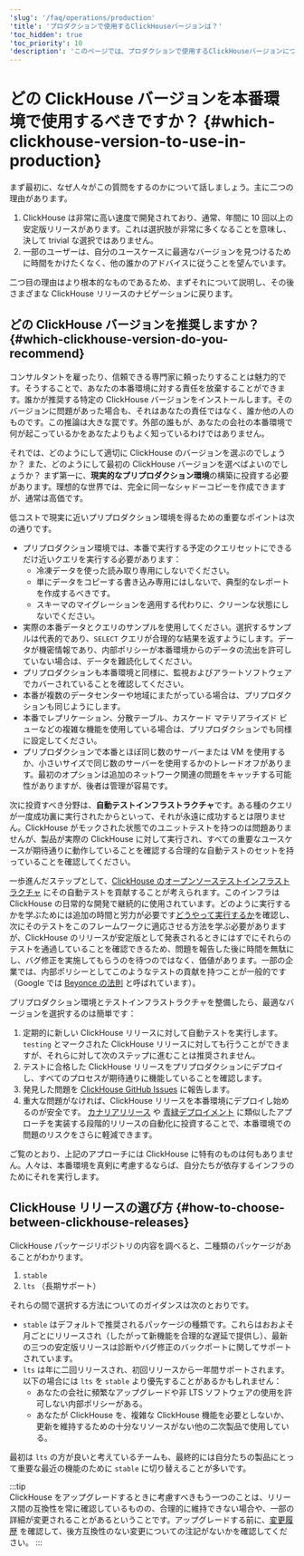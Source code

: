 ```yaml
---
'slug': '/faq/operations/production'
'title': 'プロダクションで使用するClickHouseバージョンは？'
'toc_hidden': true
'toc_priority': 10
'description': 'このページでは、プロダクションで使用するClickHouseバージョンについてのガイダンスを提供します'
---
```





# どの ClickHouse バージョンを本番環境で使用するべきですか？ {#which-clickhouse-version-to-use-in-production}

まず最初に、なぜ人々がこの質問をするのかについて話しましょう。主に二つの理由があります。

1. ClickHouse は非常に高い速度で開発されており、通常、年間に 10 回以上の安定版リリースがあります。これは選択肢が非常に多くなることを意味し、決して trivial な選択ではありません。
2. 一部のユーザーは、自分のユースケースに最適なバージョンを見つけるために時間をかけたくなく、他の誰かのアドバイスに従うことを望んでいます。

二つ目の理由はより根本的なものであるため、まずそれについて説明し、その後さまざまな ClickHouse リリースのナビゲーションに戻ります。

## どの ClickHouse バージョンを推奨しますか？ {#which-clickhouse-version-do-you-recommend}

コンサルタントを雇ったり、信頼できる専門家に頼ったりすることは魅力的です。そうすることで、あなたの本番環境に対する責任を放棄することができます。誰かが推奨する特定の ClickHouse バージョンをインストールします。そのバージョンに問題があった場合も、それはあなたの責任ではなく、誰か他の人のものです。この推論は大きな罠です。外部の誰もが、あなたの会社の本番環境で何が起こっているかをあなたよりもよく知っているわけではありません。

それでは、どのようにして適切に ClickHouse のバージョンを選ぶのでしょうか？ また、どのようにして最初の ClickHouse バージョンを選べばよいのでしょうか？ まず第一に、**現実的なプリプロダクション環境**の構築に投資する必要があります。理想的な世界では、完全に同一なシャドーコピーを作成できますが、通常は高価です。

低コストで現実に近いプリプロダクション環境を得るための重要なポイントは次の通りです。

- プリプロダクション環境では、本番で実行する予定のクエリセットにできるだけ近いクエリを実行する必要があります：
    - 冷凍データを使った読み取り専用にしないでください。
    - 単にデータをコピーする書き込み専用にはしないで、典型的なレポートを作成するべきです。
    - スキーマのマイグレーションを適用する代わりに、クリーンな状態にしないでください。
- 実際の本番データとクエリのサンプルを使用してください。選択するサンプルは代表的であり、`SELECT` クエリが合理的な結果を返すようにします。データが機密情報であり、内部ポリシーが本番環境からのデータの流出を許可していない場合は、データを難読化してください。
- プリプロダクションも本番環境と同様に、監視およびアラートソフトウェアでカバーされていることを確認してください。
- 本番が複数のデータセンターや地域にまたがっている場合は、プリプロダクションも同じようにします。
- 本番でレプリケーション、分散テーブル、カスケード マテリアライズド ビューなどの複雑な機能を使用している場合は、プリプロダクションでも同様に設定してください。
- プリプロダクションで本番とほぼ同じ数のサーバーまたは VM を使用するか、小さいサイズで同じ数のサーバーを使用するかのトレードオフがあります。最初のオプションは追加のネットワーク関連の問題をキャッチする可能性がありますが、後者は管理が容易です。

次に投資すべき分野は、**自動テストインフラストラクチャ**です。ある種のクエリが一度成功裏に実行されたからといって、それが永遠に成功するとは限りません。ClickHouse がモックされた状態でのユニットテストを持つのは問題ありませんが、製品が実際の ClickHouse に対して実行され、すべての重要なユースケースが期待通りに動作していることを確認する合理的な自動テストのセットを持っていることを確認してください。

一歩進んだステップとして、[ClickHouse のオープンソーステストインフラストラクチャ](https://github.com/ClickHouse/ClickHouse/tree/master/tests) にその自動テストを貢献することが考えられます。このインフラは ClickHouse の日常的な開発で継続的に使用されています。どのように実行するかを学ぶためには追加の時間と労力が必要です[どうやって実行するか](../../development/tests.md)を確認し、次にそのテストをこのフレームワークに適応させる方法を学ぶ必要がありますが、ClickHouse のリリースが安定版として発表されるときにはすでにそれらのテストを通過していることを確認できるため、問題を報告した後に時間を無駄にし、バグ修正を実施してもらうのを待つのではなく、価値があります。一部の企業では、内部ポリシーとしてこのようなテストの貢献を持つことが一般的です（Google では [Beyonce の法則](https://www.oreilly.com/library/view/software-engineering-at/9781492082781/ch01.html#policies_that_scale_well) と呼ばれています）。

プリプロダクション環境とテストインフラストラクチャを整備したら、最適なバージョンを選択するのは簡単です：

1. 定期的に新しい ClickHouse リリースに対して自動テストを実行します。`testing` とマークされた ClickHouse リリースに対しても行うことができますが、それらに対して次のステップに進むことは推奨されません。
2. テストに合格した ClickHouse リリースをプリプロダクションにデプロイし、すべてのプロセスが期待通りに機能していることを確認します。
3. 発見した問題を [ClickHouse GitHub Issues](https://github.com/ClickHouse/ClickHouse/issues) に報告します。
4. 重大な問題がなければ、ClickHouse リリースを本番環境にデプロイし始めるのが安全です。 [カナリアリリース](https://martinfowler.com/bliki/CanaryRelease.html) や [青緑デプロイメント](https://martinfowler.com/bliki/BlueGreenDeployment.html) に類似したアプローチを実装する段階的リリースの自動化に投資することで、本番環境での問題のリスクをさらに軽減できます。

ご覧のとおり、上記のアプローチには ClickHouse に特有のものは何もありません。人々は、本番環境を真剣に考慮するならば、自分たちが依存するインフラのためにそれを実行します。

## ClickHouse リリースの選び方 {#how-to-choose-between-clickhouse-releases}

ClickHouse パッケージリポジトリの内容を調べると、二種類のパッケージがあることがわかります。

1. `stable`
2. `lts` （長期サポート）

それらの間で選択する方法についてのガイダンスは次のとおりです。

- `stable` はデフォルトで推奨されるパッケージの種類です。これらはおおよそ月ごとにリリースされ（したがって新機能を合理的な遅延で提供し）、最新の三つの安定版リリースは診断やバグ修正のバックポートに関してサポートされています。
- `lts` は年に二回リリースされ、初回リリースから一年間サポートされます。以下の場合には `lts` を `stable` より優先することがあるかもしれません：
    - あなたの会社に頻繁なアップグレードや非 LTS ソフトウェアの使用を許可しない内部ポリシーがある。
    - あなたが ClickHouse を、複雑な ClickHouse 機能を必要としないか、更新を維持するための十分なリソースがない他の二次製品で使用している。

最初は `lts` の方が良いと考えているチームも、最終的には自分たちの製品にとって重要な最近の機能のために `stable` に切り替えることが多いです。

:::tip    
ClickHouse をアップグレードするときに考慮すべきもう一つのことは、リリース間の互換性を常に確認しているものの、合理的に維持できない場合や、一部の詳細が変更されることがあるということです。アップグレードする前に、[変更履歴]( /whats-new/changelog/index.md) を確認して、後方互換性のない変更についての注記がないかを確認してください。
:::
